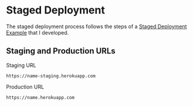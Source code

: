 # Staged Deployment

The staged deployment process follows the steps of a [Staged Deployment Example](https://github.com/KatherineMichel/staged-deployment-example) that I developed.

## Staging and Production URLs

Staging URL

    https://name-staging.herokuapp.com

Production URL

    https://name.herokuapp.com



